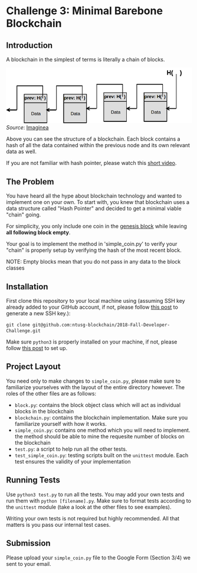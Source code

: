 # Challenge 3: Minimal Barebone Blockchain

## Introduction

A blockchain in the simplest of terms is literally a chain of blocks.

![BLockchain](img/simple_block_chain.png "Blockchain")
_Source_: [Imaginea](https://blog.imaginea.com/from-bitcoin-to-blockchain-to-ethereum-part-2/)

Above you can see the structure of a blockchain. Each block contains a hash of all the data contained within the previous node and its own relevant data as well.

If you are not familiar with hash pointer, please watch this [short video](https://www.coursera.org/lecture/cryptocurrency/hash-pointers-and-data-structures-EYEAo).

## The Problem

You have heard all the hype about blockchain technology and wanted to implement one on your own. To start with, you knew that blockchain uses a data structure called "Hash Pointer" and decided to get a minimal viable "chain" going.

For simplicity, you only include one coin in the [genesis block](https://en.bitcoin.it/wiki/Genesis_block) while leaving **all following block empty**.

Your goal is to implement the method in 'simple_coin.py' to verify your "chain" is properly setup by verifying the hash of the most recent block.

NOTE: Empty blocks mean that you do not pass in any data to the block classes

## Installation

First clone this repository to your local machine using (assuming SSH key already added to your GitHub account, if not, please follow [this post](https://help.github.com/articles/adding-a-new-ssh-key-to-your-github-account/) to generate a new SSH key.):

```shell
git clone git@github.com:ntusg-blockchain/2018-Fall-Developer-Challenge.git
```

Make sure `python3` is properly installed on your machine, if not, please follow [this post](https://realpython.com/installing-python/) to set up.

## Project Layout

You need only to make changes to `simple_coin.py`, please make sure to familiarize yourselves with the layout of the entire directory however. The roles of the other files are as follows:

* `block.py`: contains the block object class which will act as individual blocks in the blockchain
* `blockchain.py`: contains the blockchain implementation. Make sure you familiarize yourself with how it works.
* `simple_coin.py`: contains one method which you will need to implement. the method should be able to mine the requesite number of blocks on the blockchain
* `test.py`: a script to help run all the other tests.
* `test_simple_coin.py`: testing scripts built on the `unittest` module. Each test ensures the validity of your implementation

## Running Tests

Use `python3 test.py` to run all the tests. You may add your own tests and run them with `python [filename].py`. Make sure to format tests according to the `unittest` module (take a look at the other files to see examples).

Writing your own tests is not required but highly recommended. All that matters is you pass our internal test cases.

## Submission

Please upload your `simple_coin.py` file to the Google Form (Section 3/4) we sent to your email.